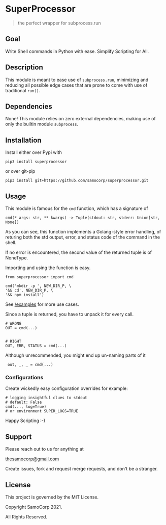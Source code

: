 # SuperProcessor

> the perfect wrapper for subprocess.run

## Goal

Write Shell commands in Python with ease. Simplify Scripting for All.

## Description 

This module is meant to ease use of `subprocess.run`,
minimizing and reducing all possible edge cases that
are prone to come with use of traditional `run()`.



## Dependencies

None! This module relies on zero external dependencies, 
making use of only the builtin module `subprocess`.

## Installation

Install either over Pypi with 

    pip3 install superprocessor
    
or over git-pip

    pip3 install git+https://github.com/samocorp/superprocessor.git
    

## Usage

This module is famous for the `cmd` function, which has a signature of 

    cmd(* args: str, ** kwargs) -> Tuple(stdout: str, stderr: Union[str, None])

As you can see, this function implements a Golang-style error handling, of returing
both the std output, error, and status code of the command in the shell.

If no error is encountered, the second value of the returned tuple is of NoneType.

Importing and using the function is easy.

    from superprocessor import cmd
    
    cmd('mkdir -p ', NEW_DIR_P, \
    '&& cd', NEW_DIR_P, \
    '&& npm install')
    
See [/examples](https://github.com/samocorp/superprocessor/tree/master/examples) for more use cases.


Since a tuple is returned, you have to unpack it for every call.

    # WRONG
    OUT = cmd(...)
    
    
    # RIGHT
    OUT, ERR, STATUS = cmd(...)
    
Although unrecommended, you might end up un-naming parts of it

     out, _, _ = cmd(...)

### Configurations

     
Create wickedly easy configuration overrides for example:

    # logging insightful clues to stdout
    # default: False
    cmd(..., log=True)
    # or environment SUPER_LOGS=TRUE     
     
     
     
Happy Scripting :-)
    
    
    
## Support

Please reach out to us for anything at

<thesamocorp@gmail.com> 

Create issues, fork and request merge requests, and don't be a stranger.

## License

This project is governed by the MIT License.

Copyright SamoCorp 2021.

All Rights Reserved.
